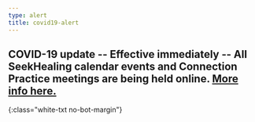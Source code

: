 ```yaml
---
type: alert
title: covid19-alert
---
```


## COVID-19 update -- Effective immediately -- All SeekHealing calendar events and Connection Practice meetings are being held online. [More info here.](https://mailchi.mp/0d68c7f51eaa/covid-19-update-seek-is-going-digital?e=f9f1b37056)
{:class="white-txt no-bot-margin"}
